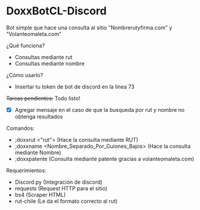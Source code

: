 # DoxxBotCL-Discord
Bot simple que hace una consulta al sitio "Nombrerutyfirma.com" y "Volanteomaleta.com"

¿Qué funciona?
- Consultas mediante rut
- Consultas mediante nombre

¿Cómo usarlo?
- Insertar tu token de bot de discord en la línea 73

~~Tareas pendientes:~~ Todo listo!
- [x] Agregar mensaje en el caso de que la busqueda por rut y nombre no obtenga resultados

Comandos:
- ;doxxrut <"rut"> (Hace la consulta mediante RUT)
- ;doxxname <Nombre_Separado_Por_Guiones_Bajos> (Hace la consulta mediante Nombre)
- ;doxxpatente <patente> (Consulta mediante patente gracias a volanteomaleta.com)

Requerimientos: 
- Discord.py (Integración de discord)
- requests (Request HTTP para el sitio)
- bs4 (Scraper HTML)
- rut-chile (Le da el formato correcto al rut)
